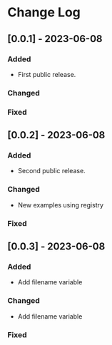 # Change Log

## [0.0.1] - 2023-06-08

### Added

- First public release.

### Changed

### Fixed


## [0.0.2] - 2023-06-08

### Added

- Second public release.

### Changed

- New examples using registry

### Fixed


## [0.0.3] - 2023-06-08

### Added

- Add filename variable

### Changed

- Add filename variable

### Fixed
